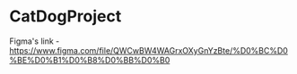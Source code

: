 # CatDogProject

Figma's link - https://www.figma.com/file/QWCwBW4WAGrxOXyGnYzBte/%D0%BC%D0%BE%D0%B1%D0%B8%D0%BB%D0%B0
